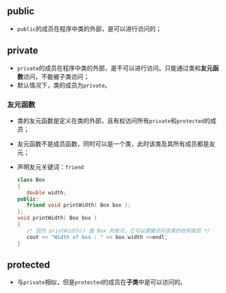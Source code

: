 ## public

- `public`的成员在程序中类的外部，是可以进行访问的；

## private

- `private`的成员在程序中类的外部，是不可以进行访问。只能通过类和**友元函数**访问，不能被子类访问；
- 默认情况下，类的成员为`private`。

### 友元函数

- 类的友元函数是定义在类的外部，且有权访问所有`private`和`protected`的成员；

- 友元函数不是成员函数，同时可以是一个类，此时该类及其所有成员都是友元；

- 声明友元关键词：`friend`

  ```c++
  class Box
  {
     double width;
  public:
     friend void printWidth( Box box );
  };
  void printWidth( Box box )
  {
     /* 因为 printWidth() 是 Box 的友元，它可以直接访问该类的任何成员 */
     cout << "Width of box : " << box.width <<endl;
  }
  ```

  

## protected

- 与`private`相似，但是`protected`的成员在**子类**中是可以访问的。

